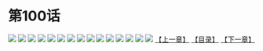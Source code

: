 # 第100话
![](https://s1.baozimh.com/scomic/yuekanshaonuyeqijun-chunquan/0/104-nl7k/1.jpg)
![](https://s1.baozimh.com/scomic/yuekanshaonuyeqijun-chunquan/0/104-nl7k/2.jpg)
![](https://s1.baozimh.com/scomic/yuekanshaonuyeqijun-chunquan/0/104-nl7k/3.jpg)
![](https://s1.baozimh.com/scomic/yuekanshaonuyeqijun-chunquan/0/104-nl7k/4.jpg)
![](https://s1.baozimh.com/scomic/yuekanshaonuyeqijun-chunquan/0/104-nl7k/5.jpg)
![](https://s1.baozimh.com/scomic/yuekanshaonuyeqijun-chunquan/0/104-nl7k/6.jpg)
![](https://s1.baozimh.com/scomic/yuekanshaonuyeqijun-chunquan/0/104-nl7k/7.jpg)
![](https://s1.baozimh.com/scomic/yuekanshaonuyeqijun-chunquan/0/104-nl7k/8.jpg)
![](https://s1.baozimh.com/scomic/yuekanshaonuyeqijun-chunquan/0/104-nl7k/9.jpg)
![](https://s1.baozimh.com/scomic/yuekanshaonuyeqijun-chunquan/0/104-nl7k/10.jpg)
![](https://s1.baozimh.com/scomic/yuekanshaonuyeqijun-chunquan/0/104-nl7k/11.jpg)
![](https://s1.baozimh.com/scomic/yuekanshaonuyeqijun-chunquan/0/104-nl7k/12.jpg)
![](https://s1.baozimh.com/scomic/yuekanshaonuyeqijun-chunquan/0/104-nl7k/13.jpg)
![](https://s1.baozimh.com/scomic/yuekanshaonuyeqijun-chunquan/0/104-nl7k/14.jpg)
![](https://s1.baozimh.com/scomic/yuekanshaonuyeqijun-chunquan/0/104-nl7k/15.jpg)
[【上一章】](./99.md)
[【目录】](./README.md)
[【下一章】](./101.md)
